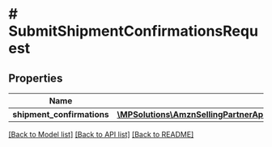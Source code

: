# # SubmitShipmentConfirmationsRequest

## Properties

Name | Type | Description | Notes
------------ | ------------- | ------------- | -------------
**shipment_confirmations** | [**\MPSolutions\AmznSellingPartnerApi\Models\VendorDirectFulfillmentShipping\ShipmentConfirmation[]**](ShipmentConfirmation.md) |  | [optional]

[[Back to Model list]](../../README.md#models) [[Back to API list]](../../README.md#endpoints) [[Back to README]](../../README.md)
